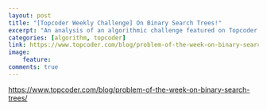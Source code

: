 ```yaml
---
layout: post
title: "[Topcoder Weekly Challenge] On Binary Search Trees!"
excerpt: "An analysis of an algorithmic challenge featured on Topcoder."
categories: [algorithm, topcoder]
link: https://www.topcoder.com/blog/problem-of-the-week-on-binary-search-trees/
image:
    feature: 
comments: true
---
```


<span style="color: blue;"><a href="https://www.topcoder.com/blog/problem-of-the-week-on-binary-search-trees/" target="_blank">https://www.topcoder.com/blog/problem-of-the-week-on-binary-search-trees/</a></span>